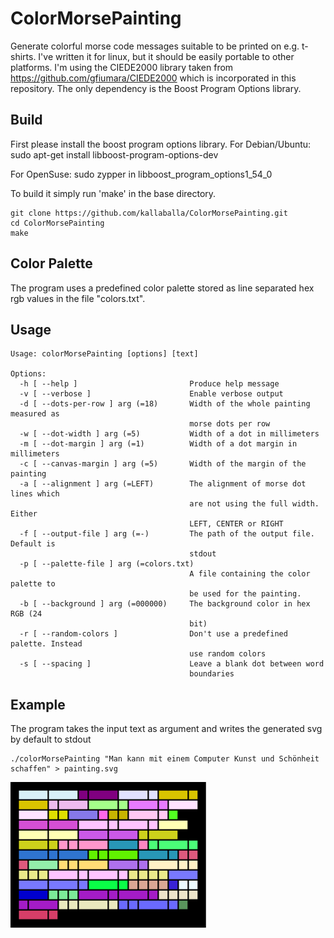 ColorMorsePainting
============

Generate colorful morse code messages suitable to be printed on e.g. t-shirts.
I've written it for linux, but it should be easily portable to other platforms. 
I'm using the CIEDE2000 library taken from https://github.com/gfiumara/CIEDE2000 which is incorporated in this repository.
The only dependency is the Boost Program Options library.

## Build

First please install the boost program options library.
For Debian/Ubuntu:
    sudo apt-get install libboost-program-options-dev

For OpenSuse:
    sudo zypper in libboost_program_options1_54_0

To build it simply run 'make' in the base directory.

    git clone https://github.com/kallaballa/ColorMorsePainting.git
    cd ColorMorsePainting
    make

## Color Palette

The program uses a predefined color palette stored as line separated hex rgb values in the file "colors.txt". 

## Usage

    Usage: colorMorsePainting [options] [text]
    
    Options:
      -h [ --help ]                         Produce help message
      -v [ --verbose ]                      Enable verbose output
      -d [ --dots-per-row ] arg (=18)       Width of the whole painting measured as
                                            morse dots per row
      -w [ --dot-width ] arg (=5)           Width of a dot in millimeters
      -m [ --dot-margin ] arg (=1)          Width of a dot margin in millimeters
      -c [ --canvas-margin ] arg (=5)       Width of the margin of the painting
      -a [ --alignment ] arg (=LEFT)        The alignment of morse dot lines which 
                                            are not using the full width. Either 
                                            LEFT, CENTER or RIGHT
      -f [ --output-file ] arg (=-)         The path of the output file. Default is
                                            stdout
      -p [ --palette-file ] arg (=colors.txt)
                                            A file containing the color palette to 
                                            be used for the painting.
      -b [ --background ] arg (=000000)     The background color in hex RGB (24 
                                            bit)
      -r [ --random-colors ]                Don't use a predefined palette. Instead
                                            use random colors
      -s [ --spacing ]                      Leave a blank dot between word 
                                            boundaries

## Example

The program takes the input text as argument and writes the generated svg by default to stdout

    ./colorMorsePainting "Man kann mit einem Computer Kunst und Schönheit schaffen" > painting.svg 

![Morse Painting: Kunst und Schönheit](https://github.com/kallaballa/ColorMorsePainting/raw/master/example/painting.png "Morse Painting: Kunst und Schönheit")


